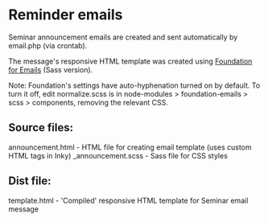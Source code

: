 # Reminder emails

Seminar announcement emails are created and sent automatically by email.php (via crontab).

The message's responsive HTML template was created using [Foundation for Emails](https://foundation.zurb.com/emails/docs/) (Sass version).

Note: Foundation's settings have auto-hyphenation turned on by default. To turn it off, edit normalize.scss is in node-modules > foundation-emails > scss > components, removing the relevant CSS.

## Source files:

announcement.html - HTML file for creating email template (uses custom HTML tags in Inky)
_announcement.scss - Sass file for CSS styles

## Dist file:

template.html - 'Compiled' responsive HTML template for Seminar email message
